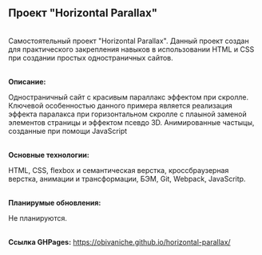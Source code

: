 <h2>Проект "Horizontal Parallax"</h2>

<br>Самостоятельный проект "Horizontal Parallax".
Данный проект создан для практического закрепления навыков в использовании HTML и CSS при создании простых одностраничных сайтов.

<br><strong>Описание:</strong> <p>Одностраничный сайт с красивым параллакс эффектом при скролле.  Ключевой особенностью данного примера является реализация эффекта паралакса при горизонтальном скролле 
с плаыной заменой элементов страницы и эффектом псевдо 3D. Анимированные частыцы, созданные при помощи JavaScript</p>

<br><strong>Основные технологии:</strong> <p>HTML, CSS, flexbox и семантическая верстка, кроссбраузерная верстка, анимации и трансформации, БЭМ, Git, Webpack, JavaScritp.</p>

<br><strong>Планирумые обновления:</strong> <p>Не планируются.<p>

<br><strong>Ссылка GHPages:</strong> https://obivaniche.github.io/horizontal-parallax/
